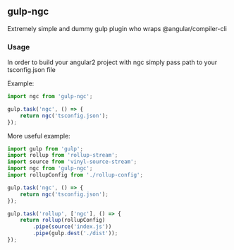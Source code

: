 ## gulp-ngc

Extremely simple and dummy gulp plugin who wraps @angular/compiler-cli

### Usage
In order to build your angular2 project with ngc simply pass path to your tsconfig.json file

Example:
```js
import ngc from 'gulp-ngc';

gulp.task('ngc', () => {
    return ngc('tsconfig.json');
});
```

More useful example:
```js
import gulp from 'gulp';
import rollup from 'rollup-stream';
import source from 'vinyl-source-stream';
import ngc from 'gulp-ngc';
import rollupConfig from './rollup-config';

gulp.task('ngc', () => {
    return ngc('tsconfig.json');
});

gulp.task('rollup', ['ngc'], () => {
    return rollup(rollupConfig)
        .pipe(source('index.js'))
        .pipe(gulp.dest('./dist'));
});
```

